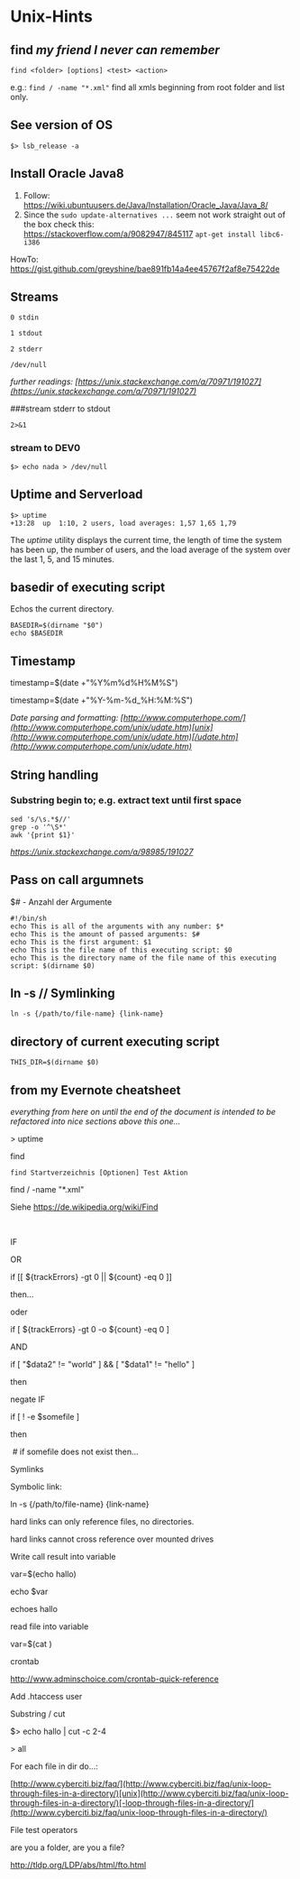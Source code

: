 # Unix-Hints

## find _my friend I never can remember_

````find <folder> [options] <test> <action>````

e.g.: ````find / -name "*.xml"```` find all xmls beginning from root folder and list only.

## See version of OS

````$> lsb_release -a````

## Install Oracle Java8

1. Follow:  
  https://wiki.ubuntuusers.de/Java/Installation/Oracle_Java/Java_8/
2. Since the `sudo update-alternatives ...` seem not work straight out of the box check this:  
  https://stackoverflow.com/a/9082947/845117
  `apt-get install libc6-i386`

HowTo: https://gist.github.com/greyshine/bae891fb14a4ee45767f2af8e75422de


## Streams

````
0 stdin

1 stdout

2 stderr

/dev/null 
````

_further readings: [https://unix.stackexchange.com/a/70971/191027](https://unix.stackexchange.com/a/70971/191027)_

###stream stderr to stdout

````2>&1````
### stream to DEV0

````$> echo nada > /dev/null````


## Uptime and Serverload

````
$> uptime
+13:28  up  1:10, 2 users, load averages: 1,57 1,65 1,79
````

The *uptime* utility displays the current time, the length of time the system has been up, the number of users, and the load average of the system over the last 1, 5, and 15 minutes.


## basedir of executing script

Echos the current directory.

````shell
BASEDIR=$(dirname "$0")
echo $BASEDIR
````



## Timestamp

timestamp=$(date +"%Y%m%d%H%M%S")

timestamp=$(date +"%Y-%m-%d_%H:%M:%S")

_Date parsing and formatting: [http://www.computerhope.com/](http://www.computerhope.com/unix/udate.htm)[unix](http://www.computerhope.com/unix/udate.htm)[/udate.htm](http://www.computerhope.com/unix/udate.htm)_



## String handling

### Substring begin to; e.g. extract text until first space

````shell
sed 's/\s.*$//'
grep -o '^\S*'
awk '{print $1}'
````

_https://unix.stackexchange.com/a/98985/191027_



## Pass on call argumnets

$# - Anzahl der Argumente

````shell
#!/bin/sh
echo This is all of the arguments with any number: $*
echo This is the amount of passed arguments: $#
echo This is the first argument: $1
echo This is the file name of this executing script: $0
echo This is the directory name of the file name of this executing script: $(dirname $0)

````



## ln -s // Symlinking

````ln -s {/path/to/file-name} {link-name}````



## directory of current executing script

````THIS_DIR=$(dirname $0)````





## from my Evernote cheatsheet

_everything from here on until the end of the document is intended to be refactored into nice sections above this one…_

\> uptime



find

```shell
find Startverzeichnis [Optionen] Test Aktion
```

find / -name "*.xml"

Siehe https://de.wikipedia.org/wiki/Find

​     

IF

OR

if [[ ${trackErrors} -gt 0  || ${count} -eq 0 ]]

then...

oder

if [ ${trackErrors} -gt 0 -o ${count} -eq 0 ]

AND

if [ "$data2" != "world" ] && [ "$data1" != "hello" ]

then

negate IF

if [ ! -e $somefile ]

then

​     # if somefile does not exist then...

Symlinks

Symbolic link:

ln -s {/path/to/file-name} {link-name}

hard links can only reference files, no directories.

hard links cannot cross reference over mounted drives

Write call result into variable

var=$(echo hallo)

echo $var

echoes hallo

read file into variable

var=$(cat <file>)

crontab

<http://www.adminschoice.com/crontab-quick-reference>

Add .htaccess user

Substring / cut

$> echo hallo | cut -c 2-4

\> all

For each file in dir do...:

[http://www.cyberciti.biz/faq/](http://www.cyberciti.biz/faq/unix-loop-through-files-in-a-directory/)[unix](http://www.cyberciti.biz/faq/unix-loop-through-files-in-a-directory/)[-loop-through-files-in-a-directory/](http://www.cyberciti.biz/faq/unix-loop-through-files-in-a-directory/)

File test operators

are you a folder, are you a file?

<http://tldp.org/LDP/abs/html/fto.html>

